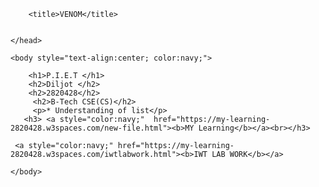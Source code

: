 <html>
    <head>
        <meta charset="utf-8">

        <title>VENOM</title>


    </head>

    <body style="text-align:center; color:navy;">

        <h1>P.I.E.T </h1>
        <h2>Diljot </h2>
        <h2>2820428</h2>
         <h2>B-Tech CSE(CS)</h2>
         <p>* Understanding of list</p>
       <h3> <a style="color:navy;"  href="https://my-learning-2820428.w3spaces.com/new-file.html"><b>MY Learning</b></a><br></h3>
       
     <a style="color:navy;" href="https://my-learning-2820428.w3spaces.com/iwtlabwork.html"><b>IWT LAB WORK</b></a>
       
    </body>

</html>
